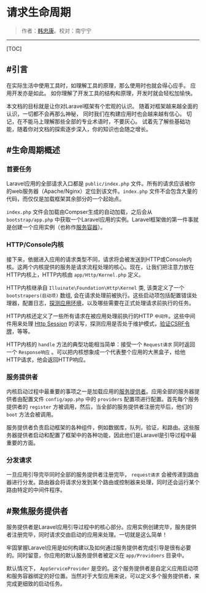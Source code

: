 # 请求生命周期

> 作者：[韩忠康](http://hellokang.net)。校对：南宁宁

---

[TOC]

## #引言
在实际生活中使用工具时，如理解工具的原理，那么使用时也就会得心应手。 应用开发亦是如此。 如你理解了开发工具的结构和原理，开发时就会轻松加愉快。

本文档的目标就是让你对Laravel框架有个宏观的认识。 随着对框架越来越全面的认识，一切都不会再那么神秘， 同时我们在构建应用时也会越来越有信心。  切记，在不能马上理解那些全部的专业术语时，不要灰心。 试着先了解些基础功能，随着你对文档的探索逐步深入，你的知识也会随之增长。

## #生命周期概述

### 首要任务
Laravel应用的全部请求入口都是 `public/index.php` 文件。所有的请求应该被你的web服务器（Apache/Nginx）定位到该文件。`index.php` 文件不会包含大量的代码，而仅仅是加载框架其余部分的一个起始点。

`index.php` 文件会加载由Compser生成的自动加载，之后会从 `bootstrap/app.php` 中获取一个Laravel应用的实例。Laravel框架做的第一件事就是创建一个应用实例（也称作[服务容器](container)）。

### HTTP/Console内核
接下来，依据进入应用的请求类型不同，请求将会被发送到HTTP或Console内核。这两个内核提供的服务是请求流程处理的核心。现在，让我们把注意力放在HTTP内核上，HTTP内核由 `app/Http/Kernel.php` 定义。

HTTP内核继承自 `Illuinate\Foundation\Http\Kernel` 类, 该类定义了一个 `bootstrapers(启动项)` 数组, 会在请求处理前被执行。这些启动项包括配置错误处理器，配置日志，[探测应用环境]()，以及哪些需要在正式处理请求前执行的任务。

HTTP内核还定义了一些所有请求在被应用处理前执行的HTTP `中间件`。这些中间件用来处理 [Http Session]() 的读写，探测应用是否处于维护模式，[验证CSRF令牌]()，等等。

HTTP内核的 `handle` 方法的典型功能相当简单：接受一个 `Request请求` 同时返回一个 `Response响应` 。可以把内核想象成一个代表整个应用的大黑盒子，给他HTTP请求，他会返回HTTP响应。

### 服务提供者
内核启动过程中最重要的事项之一是加载应用的[服务提供者]()。应用全部的服务器提供者由配置文件 `config/app.php` 中的 `providers` 配置项进行配置。首先每个服务提供者的 `register` 方被调用，然后，当全部的服务提供者注册完毕后，他们的 `boot` 方法会被调用。

服务提供者负责启动框架的各种组件，例如数据库，队列，验证，和路由。这些服务器提供者启动和配置了框架中的各种功能，因此他们是Laravel是引导过程中最重要的方面。

### 分发请求
一旦应用引导完毕同时全部的服务提供者注册完毕， `request请求` 会被传递到路由器进行分发。路由器会将请求分发到某个路由或控制器来处理，同时还会运行某个路由特定的中间件程序。


## #聚焦服务提供者
服务提供者是Laravel应用引导过程中的核心部分。应用实例创建完毕，服务提供者注册完毕，同时请求交由启动的应用来处理。一切就是这么简单！

牢固掌握Laravel应用是如何构建以及如何通过服务提供者完成引导是很有必要的。同时留意，你应用的默认服务提供者被定义在 `app/Providoers` 目录中。

默认情况下， `AppServiceProvider` 是空的。这个服务提供者是自定义应用启动项和服务容器绑定的好位置。当然对于大型应用来说，可以定义多个服务提供者，来完成更细致的启动任务。

